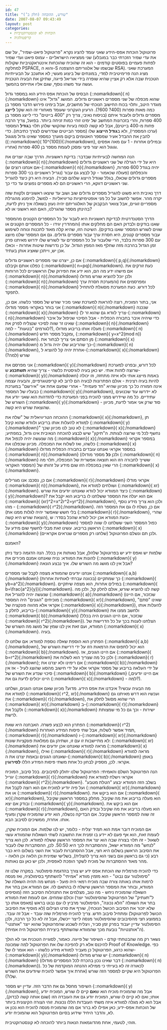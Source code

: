 ```yaml
---
id: 47
title: "שורש, ההוכחה (חלק ב’)"
date: 2007-08-07 09:43:49
layout: post
categories: 
  - הוכחות לא קונסטרוקטיביות
  - קריפטולוגיה
---
```

פרוטוקול הוכחת אפס-הידע שאני עומד להציג נקרא "פרוטוקול פיאט-שמיר", על שם שני ממציאיו הישראליים - עמוס פיאט ועדי שמיר (את עדי שמיר הזכרתי כבר במובלע לפחות פעמיים בפוסטים קודמים - הוא זה שהוכיח שהוכחות אינטראקטיביות שקולות למחלקה PSPACE, והוא ה-S שבשמו של אלגוריתם ההצפנה RSA). המערכת שאני מציג הנה פרימיטיבית למדי, במונחים של ביצוע מעשי; לא אתעכב על הבעייתיות הטכנית שבה אלא רק אציין שהיא שופרה בידי אוריאל פייגה, שתיקן את הבעיה הטכנית ועשה עוד משהו נוסף, שגם אליו אתייחס בהמשך.

הבסיס של הוכחת אפס הידע הוא במספר גדול {::nomarkdown}\( n\){:/nomarkdown} שהוא מכפלה של שני מספרים ראשוניים גדולים. המושג "גדול" אינו מוגדר היטב, ותלוי בכוח החישוב הנוכחי של מחשבים, אבל בימינו פירוש הדבר מספר בן כמה מאות ספרות (400? 600?). הרעיון העקרוני שעומד מאחורי זה הוא שקל <strong>לייצג</strong> מספרים גדולים ולעבוד איתם (בניסוח נאיבי, צריך רק "400 בייטים" כדי לייצג מספר בן 400 ספרות, והרי בזכרונות המחשב של ימינו זוהי כמות זניחה ביותר. בפועל, צריך הרבה פחות מ-400 בייטים), אבל לא קשה לנסח בעיות שהקושי שלהן תלוי ב<strong>גודל</strong> המספר (ערכו המספרי), ולא ב<strong>גודל הייצוג</strong> שלו (מספר הבייטים שנדרשים לצורך כתיבתו). כדי להבין את ההבדל אעיר שמספר האטומים ביקום מוערך כמספר שאינו גדול מגוגול ({::nomarkdown}\( 10^{100}\){:/nomarkdown}, ובמילים אחרות - 1 עם מאה אפסים אחריו) וגוגול הוא יצור פיצי ומסכן לעומת מספר בן 400 ספרות.

הנה המחשה לבעייתיות שבדבר: בדיקת ראשוניות. הדרך שבה יוצרים את {::nomarkdown}\( n\){:/nomarkdown} היא על ידי הגרלה של שני ראשוניים גדולים (אם אנחנו רוצים ש-{::nomarkdown}\( n\){:/nomarkdown} יהיה בגודל 600 ספרות, נגריל ראשוניים בני 300 ספרות) והכפלתם (פעולה שכאמור - קל לבצע גם עבור מספרים גדולים שכאלו, בגלל שגודל הייצוג שלהם סביר). הבעיה היא רק כיצד להגריל שני ראשוניים דווקא, הרי ראשוניים הם לא מספרים נפוצים עד כדי כך.

דרך נאיבית היא פשוט להגריל מספרים גדולים שוב ושוב עד שיצאו ראשוניים ולקוות שזה יקרה מהר. אפשר לחשוב על כל מני אופטימיזציות טריוויאליות - למשל, להימנע מהגרלת מספריים זוגיים, אבל צוואר הבקבוק של האלגוריתם יהיה נעוץ בשאלה איך ניתן לדעת, בהינתן מספר שהגרלנו, האם הוא ראשוני או לא?

הדרך הסטנדרטית לבדיקת ראשוניות היא לעבור על כל המספרים הקטנים מהמספר שאנו בודקים ולבדוק האם הם מחלקים אותו (והמהדרין יגידו - כל המספרים הקטנים או שווים לשורש המספר שאנו בודקים). השיטה הזו, שהיא קלה מאוד לתכנות ונוחה לשימוש עבור מספרים קטנים, היא חסרת ערך עבור מספרים גדולים. גם אם המספר שלנו מיוצג עם 300 ספרות בלבד, הרי שלעבור על כל המספרים עד לשורש שלו ידרוש מאיתנו פרק זמן הגדול בהרבה מזה שחלף מאז המפץ הגדול. על כן נדרשות שיטות אחרות - וכאלו אכן יש, וייתכן שאציג אותן בעתיד.

אם כן, ייצרנו שני מספרים ראשוניים גדולים {::nomarkdown}\( p,q\){:/nomarkdown} כפלנו אותם וקיבלנו {::nomarkdown}\( n=pq\){:/nomarkdown}. כעת זורקים את הראשוניים לכל הרוחות (אם מישהו ידע מה הם, הוא ידע את הפירוק של {::nomarkdown}\( n\){:/nomarkdown} ולכן יוכל להוציא שורש מודולו {::nomarkdown}\( n\){:/nomarkdown} והמערכת חסרת ערך) ומפרסמים את {::nomarkdown}\( n\){:/nomarkdown} לכל דורש. כעת המערכת מסוגלת להתחיל לתפקד.

אני, בתור המוכיח, רוצה להראות למערכת שאני מכיר שורש של מספר כלשהו. אם כן, אני בוחר באקראי מספר מודולו {::nomarkdown}\( n\){:/nomarkdown} שנכנה {::nomarkdown}\( x\){:/nomarkdown} (צריך לוודא גם שהוא זר ל-{::nomarkdown}\( n\){:/nomarkdown} כדי שיהיה איבר בחבורה הכפלית - אבל הסיכוי שניפול על איבר שאינו זר שווה לסיכוי שנצליח לפרק את {::nomarkdown}\( n\){:/nomarkdown} לגורמים "בטעות" - למה?), מעלה אותו בריבוע מודולו {::nomarkdown}\( n\){:/nomarkdown} ומקבל מספר חדש, {::nomarkdown}\( y=x^2(mod n)\){:/nomarkdown}. מן הסתם אני צריך לבחור את {::nomarkdown}\( x\){:/nomarkdown} כך שהריבוע שלו יהיה גדול מ-{::nomarkdown}\( n\){:/nomarkdown}, אחרת יהיה קל להוציא ל-{::nomarkdown}\( x\){:/nomarkdown} שורש (למה?)

אני מפרסם את {::nomarkdown}\( y\){:/nomarkdown} לכל דורש, ובפרט למערכת שרוצה לזהות אותי. יש כאן בעיה לוגיסטית כלשהי - צריך שהיא <strong>תשתכנע</strong> ש-{::nomarkdown}\( y\){:/nomarkdown} באמת מייצג אותי ולא איזה מתחזה, וזו יכולה להיות בעיה רצינית - אולם הפתרונות לבעיה הם לרוב לא קריפטוגרפיים, והבעיה עצמה אינה חמורה כל כך מכיוון שהיא "חד פעמית" - אחרי שפעם אחת אני "אירשם" במערכת כבעליו של המספר {::nomarkdown}\( y\){:/nomarkdown}, לא יידרשו עוד שכנועים עתידיים. כל מה שיידרש ממני להוכיח בפני המערכת כדי להזדהות הוא שאני יודע את השורש של {::nomarkdown}\( y\){:/nomarkdown} - סוד שרק אני אמור לדעת, מכיוון שהוצאת שורש היא קשה.

ההוכחה הטריוויאלית של "שלח את {::nomarkdown}\( x\){:/nomarkdown}, תן למוודא להעלות אותו בריבוע ולוודא שהוא קיבל {::nomarkdown}\( y\){:/nomarkdown}" לא טוב לנו מכיוון שכך {::nomarkdown}\( x\){:/nomarkdown} נחשף לכל מי שרוצה לצותת. ה"תיקון" שיש לבצע להוכחה הנאיבית אינו גדול, במפתיע; מה שנעשה יהיה לכפול את {::nomarkdown}\( x\){:/nomarkdown} במספר אקראי כלשהו, ואז לשלוח את המכפלה. מכיוון שכפלנו את {::nomarkdown}\( x\){:/nomarkdown} במספר אקראי ואנחנו עובדים בחבורה הכפלית מודולו {::nomarkdown}\( n\){:/nomarkdown} (ולכן <strong>כל</strong> מספר מודולו {::nomarkdown}\( n\){:/nomarkdown} ששייך לחבורה הזו הוא תוצאה אפשרית של המכפלה, תלוי מה המספר האקראי) הרי שאין במכפלה הזו שום מידע על זהותו של {::nomarkdown}\( x\){:/nomarkdown}.

אם כן, נסכם: אנו מגרילים {::nomarkdown}\( r\){:/nomarkdown} אקראי מודלו {::nomarkdown}\( n\){:/nomarkdown}, ושולחים למוודא את {::nomarkdown}\( xr\){:/nomarkdown}. כיצד המוודא יכול לוודא שאנחנו יודעים את שורש {::nomarkdown}\( y\){:/nomarkdown}? אם הוא יעלה את המספר ששלחנו לו בריבוע הוא יקבל את {::nomarkdown}\( (xr)^2=x^2r^2=yr^2\){:/nomarkdown}, ולכן הוא צריך מידע נוסף - מהו {::nomarkdown}\( r^2\){:/nomarkdown}. אם כן, נשלח לו גם את המספר הזה (בלי חשש שאפשר יהיה לגלות ממנו את {::nomarkdown}\( r\){:/nomarkdown}, שהרי הוצאת שורש היא קשה), וכעת המוודא אכן יכול לוודא שהכל בסדר: ש-{::nomarkdown}\( y\){:/nomarkdown} כפול המספר השני ששלחנו לו שווה למספר הראשון בריבוע. עשינו זאת מבלי לחשוף שום מידע על {::nomarkdown}\( x\){:/nomarkdown} (שלחנו רק מספרים שנראים אקראיים) ולכן תם ונשלם הפרוטוקול.

האמנם?

שלמות יש ואפס ידע יש בפרוטוקול שלהלן, אבל נאותות אין בכלל. הנה הדגמה כיצד ניתן להונות את המוודא: נניח שאנחנו אמנם מכירים את {::nomarkdown}\( y\){:/nomarkdown} אבל אין לנו מושג מה השורש שלו. איך נבצע הונאה?

אנחנו יודעים שהמוודא מצפה לקבל שני מספרים {::nomarkdown}\( a,b\){:/nomarkdown} (בכוונה עברתי לאותיות אחרות) כך שמתקיים {::nomarkdown}\( yb=a^2\){:/nomarkdown}. במילים אחרות, הוא מצפה שיתקיים {::nomarkdown}\( b=\frac{a^2}{y}\){:/nomarkdown}. קשה לנו להוציא שורש, אולם לחלק קל, ולכן מה שנעשה יהיה להגריל את {::nomarkdown}\( a\){:/nomarkdown} (שכזכור, אם היינו מוכיחים "הגונים" היה המספר {::nomarkdown}\( xr\){:/nomarkdown}, שאינו "סתם" אקראי אלא מהווה פונקציה של {::nomarkdown}\( x\){:/nomarkdown}), להעלות אותו בריבוע, לחלק ב-{::nomarkdown}\( y\){:/nomarkdown} ולחשב ממנו את {::nomarkdown}\( b\){:/nomarkdown} (שכזכור, אם היינו הגונים היה בכלל {::nomarkdown}\( r^2\){:/nomarkdown}). הצלחנו לענות בכך על כל הדרישות של המוודא, ועם זאת אין לנו שמץ של מושג מה השורש של {::nomarkdown}\( x\){:/nomarkdown}. בעיה.

הפתרון הוא הוספת שאלה נוספת למוודא: אם שלחנו לו {::nomarkdown}\( a,b\){:/nomarkdown}, הוא יכול לתפוס את הרמאות הזו על ידי דרישת השורש של {::nomarkdown}\( b\){:/nomarkdown}. אם היינו הגונים, אז {::nomarkdown}\( b=r^2\){:/nomarkdown} ולכן כל מה שצריך הוא לשלוח את {::nomarkdown}\( r\){:/nomarkdown}; אם רימינו ולא יצרנו את {::nomarkdown}\( b\){:/nomarkdown} על ידי העלאה בריבוע של מספר אקראי אלא על ידי חישוב מהסוג שהוצג לעיל - אז אין סיכוי שנדע את השורש של {::nomarkdown}\( b\){:/nomarkdown} (אם היינו יודעים, היינו יכולים לדעת גם את {::nomarkdown}\( x\){:/nomarkdown} - למה?).

מה הבעיה עכשיו? איבדנו את אפס הידע. מדוע? מכיוון שאם אנחנו הוגנים, ושלחנו למוודא את {::nomarkdown}\( r^2, xr\){:/nomarkdown} ועכשיו הוא דרש מאיתנו גם את {::nomarkdown}\( r\){:/nomarkdown}, הרי שהוא מסוגל לחלק את {::nomarkdown}\( xr\){:/nomarkdown} ב-{::nomarkdown}\( r\){:/nomarkdown} ולקבל את {::nomarkdown}\( x\){:/nomarkdown} ישירות - וכך גם כל מי שמצותת לרשת.

הפתרון הוא לבצע פשרה. האבחנה היא שאת {::nomarkdown}\( r^2\){:/nomarkdown} תמיד אפשר לשלוח, אבל שתי פיסות המידע האחרות, {::nomarkdown}\( r\){:/nomarkdown} ו-{::nomarkdown}\( xr\){:/nomarkdown} לא מתיישבות זו עם זו, ושתיהן גם ממלאות פונקציות שונות: {::nomarkdown}\( xr\){:/nomarkdown} מראה למוודא שאנחנו אכן יודעים את {::nomarkdown}\( x\){:/nomarkdown}, ואילו {::nomarkdown}\( r\){:/nomarkdown} מראה למוודא שאנחנו הגונים ובאמת יצרנו את ה-{::nomarkdown}\( b\){:/nomarkdown} באופן אקראי. לכן, מספיק לבחון כל אחת משתי פיסות המידע הללו <strong>לסירוגין</strong>.

הנה הפרוטוקול השלם והאמיתי: הפרוטוקול שלנו יחולק לסיבובים. בכל סיבוב, המוכיח יגריל {::nomarkdown}\( r\){:/nomarkdown} אקראי וישלח למוודא את {::nomarkdown}\( r^2\){:/nomarkdown}. בשלב הזה המוודא יבצע "הטלת מטבע" ועל פיה יודיע למוכיח אם הוא רוצה לקבל את {::nomarkdown}\( xr\){:/nomarkdown} או את {::nomarkdown}\( r\){:/nomarkdown}. אם הוא ביקש את {::nomarkdown}\( xr\){:/nomarkdown}, הוא מעלה בריבוע את מה שקיבל, מחלק במספר הראשון שקיבל ובודק אם יצא {::nomarkdown}\( y\){:/nomarkdown}. אם הוא ביקש את {::nomarkdown}\( r\){:/nomarkdown}, הוא מעלה בריבוע את מה שקיבל ובודק האם זה שווה למספר הראשון שקיבל. אם הבדיקה נכשלה, הוא יודע שהמוכיח שקרן ומעיף אותו. אחרת, ממשיכים לסיבוב הבא.

אם המוכיח דובר אמת הוא תמיד יצליח - כלומר, יש לנו שלמות. אם המוכיח שקרן, לעומת זאת, הוא אף פעם לא יידע בו זמנית את התשובה לשתי השאלות שהמוודא עשוי לשאול - זה תלוי בצורה שבה הוא יצר את המספר הראשון ששלח למוודא. לכן הוא צריך "לנחש" מה המוודא ישאל, וההסתברות לכך היא 50:50. לכן, ההסתברות שלו לעבור את הסיבוב הראשון בשלום היא חצי, אבל ההסתברות לעבור את השני בשלום היא כבר רבע (כי גם בראשון וגם בשני הוא צריך להצליח), בשלישי שמינית וכן הלאה וכן הלאה - מהר מאוד ההסתברות של מוכיח לשקר הופכת לאפסית, ולכן יש כאן גם נאותות.

כדי להוכיח פורמלית שזו הוכחת אפס ידע יש צורך בהדגמת סימולטור. במקרה שלנו זה "סימולטור עם נבוט" - הוא מזמין מוודא "אמיתי" להשתתף בסימולציה, ואז מנסה לרמות אותו באותה צורה שבה מוכיח רמאי היה פועל - מנחש מה תהיה השאלה של המוודא, ובוחר את המספר הראשון שישלח לו בהתאם לה. אם המוודא אכן בחר את השאלה שהמוכיח ניחש - מה טוב, מצלמים את התנהלות הסיבוב הזה (מוסיפים ל"תעתיק" של הפרוטוקול שהסימולטור יוצר) וכולם שמחים. אם לעומת זאת המוודא בחר את השאלה "הלא נכונה", הסימולטור מרביץ לו עם נבוט בראש (מאפס אותו כך שלא יזכור את הסיבוב הכושל הנוכחי), שורף את סרט הצילום (לא מוסיף את הסיבוב הכושל לפרוטוקול) ומתחיל סיבוב חדש. צריך להוכיח פורמלית שזה עובד - אבל זה עובד. בממוצע חצי מהסיבובים שהסימולטור מנסה לייצר ייכשלו, אבל זה לא כל כך הרבה, ולכן הסימולטור עדיין יעבוד בפרק זמן סביר, ויצליח לשכנע שהפרוטוקול שהוא ייצר "אותנטי" (ה"אותנטיות" נובעת מכך שהמוודא שהשתתף ביצירת הפרוטוקול היה אמיתי).

נשאר רק מה שהבטחתי קודם - השיפור של פייגה. כאמור, לסוגייה הטכנית אני לא הולך להיכנס אלא רק להפיכה שלו את הפרוטוקול למה שמכונה Proof of Knowledge. כפי שהוא כרגע, הפרוטוקול כן מעביר למוודא מידע כלשהו - הוא אומר לו של-{::nomarkdown}\( y\){:/nomarkdown} יש שורש מודולו {::nomarkdown}\( n\){:/nomarkdown} (דבר שאינו נכון בהכרח לכל המספרים מודולו {::nomarkdown}\( n\){:/nomarkdown}). לכאורה זה לא בעייתי כי ממילא ההנחה המוקדמת של כל הפרוטוקול היא שקיים למספר הזה שורש (אחרת איך אפשר להוכיח שיודעים את השורש שלו?).

השיפור מחסל גם את הדבר הזה. עדיין יש מספר {::nomarkdown}\( y\){:/nomarkdown}, אבל מה שהמוכיח מוכיח הוא ש<strong>אם</strong> קיים לו שורש, המוכיח יודע אותו; ואם לא קיים לו שורש, המוכיח יודע גם את העובדה הזו (שגם אותה קשה לבדוק), אבל הוא לא מגלה למוודא איזה משתי העובדות הללו נכונות. זוהי הצורה הקיצונית ביותר של הוכחות אפס-ידע; כאן אפילו לא ברור אם מה שהמוכיח מנסה להוכיח הוא נכון או לא, והדבר היחיד שידוע בסיום הפרוטוקול הוא שהמוכיח יודע.

וזוהי, לטעמי, אחת מהדוגמאות הנאות ביותר להוכחה לא קונסטרוקטיבית.
